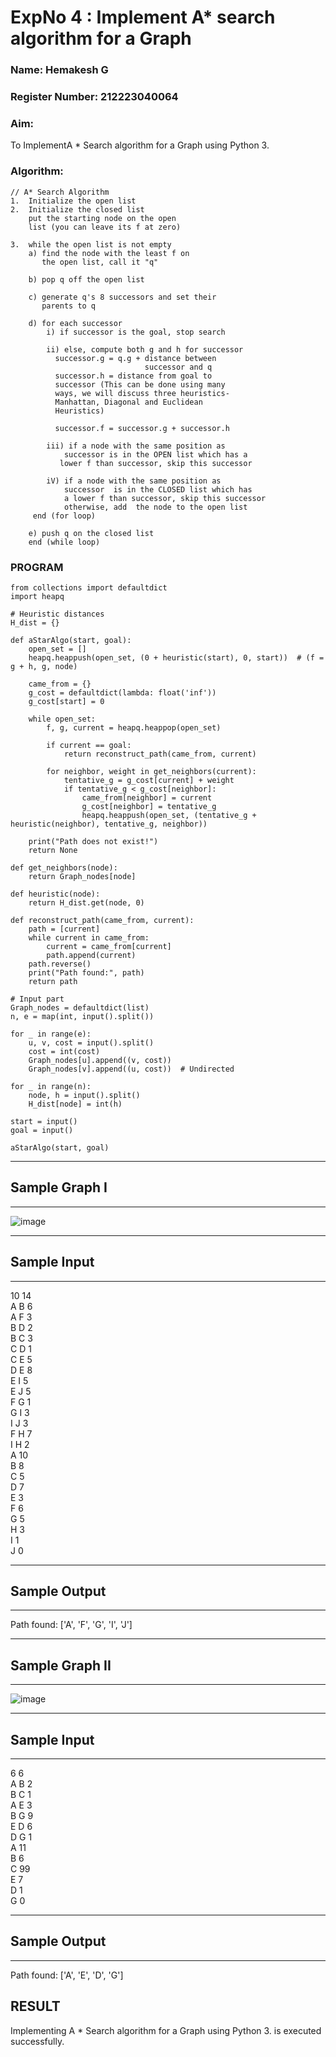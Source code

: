 <h1>ExpNo 4 : Implement A* search algorithm for a Graph</h1> 
<h3>Name: Hemakesh G    </h3>
<h3>Register Number: 212223040064          </h3>
<H3>Aim:</H3>
<p>To ImplementA * Search algorithm for a Graph using Python 3.</p>
<H3>Algorithm:</H3>

``````
// A* Search Algorithm
1.  Initialize the open list
2.  Initialize the closed list
    put the starting node on the open 
    list (you can leave its f at zero)

3.  while the open list is not empty
    a) find the node with the least f on 
       the open list, call it "q"

    b) pop q off the open list
  
    c) generate q's 8 successors and set their 
       parents to q
   
    d) for each successor
        i) if successor is the goal, stop search
        
        ii) else, compute both g and h for successor
          successor.g = q.g + distance between 
                              successor and q
          successor.h = distance from goal to 
          successor (This can be done using many 
          ways, we will discuss three heuristics- 
          Manhattan, Diagonal and Euclidean 
          Heuristics)
          
          successor.f = successor.g + successor.h

        iii) if a node with the same position as 
            successor is in the OPEN list which has a 
           lower f than successor, skip this successor

        iV) if a node with the same position as 
            successor  is in the CLOSED list which has
            a lower f than successor, skip this successor
            otherwise, add  the node to the open list
     end (for loop)
  
    e) push q on the closed list
    end (while loop)

``````
### PROGRAM
```
from collections import defaultdict
import heapq

# Heuristic distances
H_dist = {}

def aStarAlgo(start, goal):
    open_set = []
    heapq.heappush(open_set, (0 + heuristic(start), 0, start))  # (f = g + h, g, node)

    came_from = {}
    g_cost = defaultdict(lambda: float('inf'))
    g_cost[start] = 0

    while open_set:
        f, g, current = heapq.heappop(open_set)

        if current == goal:
            return reconstruct_path(came_from, current)

        for neighbor, weight in get_neighbors(current):
            tentative_g = g_cost[current] + weight
            if tentative_g < g_cost[neighbor]:
                came_from[neighbor] = current
                g_cost[neighbor] = tentative_g
                heapq.heappush(open_set, (tentative_g + heuristic(neighbor), tentative_g, neighbor))

    print("Path does not exist!")
    return None

def get_neighbors(node):
    return Graph_nodes[node]

def heuristic(node):
    return H_dist.get(node, 0)

def reconstruct_path(came_from, current):
    path = [current]
    while current in came_from:
        current = came_from[current]
        path.append(current)
    path.reverse()
    print("Path found:", path)
    return path

# Input part
Graph_nodes = defaultdict(list)
n, e = map(int, input().split())

for _ in range(e):
    u, v, cost = input().split()
    cost = int(cost)
    Graph_nodes[u].append((v, cost))
    Graph_nodes[v].append((u, cost))  # Undirected

for _ in range(n):
    node, h = input().split()
    H_dist[node] = int(h)

start = input()
goal = input()

aStarAlgo(start, goal)

```


<hr>
<h2>Sample Graph I</h2>
<hr>

![image](https://github.com/natsaravanan/19AI405FUNDAMENTALSOFARTIFICIALINTELLIGENCE/assets/87870499/b1377c3f-011a-4c0f-a843-516842ae056a)

<hr>
<h2>Sample Input</h2>
<hr>
10 14 <br>
A B 6 <br>
A F 3 <br>
B D 2 <br>
B C 3 <br>
C D 1 <br>
C E 5 <br>
D E 8 <br>
E I 5 <br>
E J 5 <br>
F G 1 <br>
G I 3 <br>
I J 3 <br>
F H 7 <br>
I H 2 <br>
A 10 <br>
B 8 <br>
C 5 <br>
D 7 <br>
E 3 <br>
F 6 <br>
G 5 <br>
H 3 <br>
I 1 <br>
J 0 <br>
<hr>
<h2>Sample Output</h2>
<hr>
Path found: ['A', 'F', 'G', 'I', 'J']


<hr>
<h2>Sample Graph II</h2>
<hr>

![image](https://github.com/natsaravanan/19AI405FUNDAMENTALSOFARTIFICIALINTELLIGENCE/assets/87870499/acbb09cb-ed39-48e5-a59b-2f8d61b978a3)


<hr>
<h2>Sample Input</h2>
<hr>
6 6 <br>
A B 2 <br>
B C 1 <br>
A E 3 <br>
B G 9 <br>
E D 6 <br>
D G 1 <br>
A 11 <br>
B 6 <br>
C 99 <br>
E 7 <br>
D 1 <br>
G 0 <br>
<hr>
<h2>Sample Output</h2>
<hr>
Path found: ['A', 'E', 'D', 'G']

<h2>RESULT</h2>
Implementing A * Search algorithm for a Graph using Python 3. is executed successfully.
